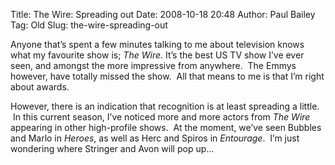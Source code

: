 Title: The Wire: Spreading out
Date: 2008-10-18 20:48
Author: Paul Bailey
Tag: Old
Slug: the-wire-spreading-out

Anyone that’s spent a few minutes talking to me about television knows
what my favourite show is; *The Wire*. It’s the best US TV show I’ve
ever seen, and amongst the more impressive from anywhere.  The Emmys
however, have totally missed the show.  All that means to me is that I’m
right about awards.

However, there is an indication that recognition is at least spreading a
little.  In this current season, I’ve noticed more and more actors
from *The Wire* appearing in other high-profile shows.  At the moment,
we’ve seen Bubbles and Marlo in *Heroes*, as well as Herc and Spiros
in *Entourage*.  I’m just wondering where Stringer and Avon will pop up…

<div>
</div>

